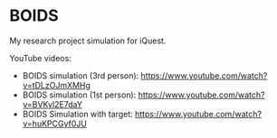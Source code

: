# BOIDS
My research project simulation for iQuest.

YouTube videos:
* BOIDS simulation (3rd person): https://www.youtube.com/watch?v=tDLzOJmXMHg
* BOIDS simulation (1st person): https://www.youtube.com/watch?v=BVKyl2E7daY
* BOIDS Simulation with target: https://www.youtube.com/watch?v=huKPCGyf0JU
